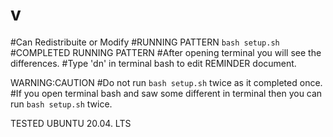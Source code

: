 # v
#Can Redistribuite or Modify
#RUNNING PATTERN
`` bash setup.sh ``
#COMPLETED RUNNING PATTERN
#After opening terminal you will see the differences.
#Type 'dn' in terminal bash to edit REMINDER document.


WARNING:CAUTION
#Do not run `` bash setup.sh `` twice as it completed once.
#If you open terminal bash and saw some different in terminal then you can run `` bash setup.sh `` twice.

TESTED
UBUNTU 20.04. LTS
